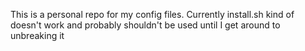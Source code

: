 This is a personal repo for my config files. Currently install.sh kind of
doesn't work and probably shouldn't be used until I get around to unbreaking it
